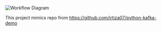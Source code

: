 ![Workflow Diagram](https://your-image-url.com/path/to/image.jpg)



This project mimics repo from https://github.com/irtiza07/python-kafka-demo